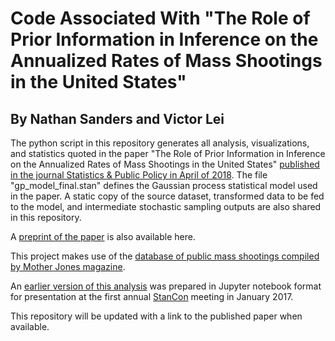 # Code Associated With "The Role of Prior Information in Inference on the Annualized Rates of Mass Shootings in the United States"

## By Nathan Sanders and Victor Lei

The python script in this repository generates all analysis, visualizations, and statistics quoted in the paper "The Role of Prior Information in Inference on the Annualized Rates of Mass Shootings in the United States" [published in the journal Statistics & Public Policy in April of 2018](https://amstat.tandfonline.com/doi/full/10.1080/2330443X.2018.1448733).  The file "gp_model_final.stan" defines the Gaussian process statistical model used in the paper.  A static copy of the source dataset, transformed data to be fed to the model, and intermediate stochastic sampling outputs are also shared in this repository.

A [preprint of the paper](https://github.com/nesanders/spp-massshootings/blob/master/Sanders_SPP_MassShootings.pdf) is also available here.

This project makes use of the [database of public mass shootings compiled by Mother Jones magazine](http://www.motherjones.com/politics/2012/12/mass-shootings-mother-jones-full-data).

An [earlier version of this analysis](https://github.com/nesanders/massshootings/) was prepared in Jupyter notebook format for presentation at the first annual [StanCon](http://mc-stan.org/events/stancon.html) meeting in January 2017.

This repository will be updated with a link to the published paper when available.
